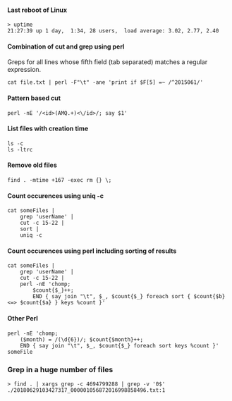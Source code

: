 #### Last reboot of Linux
    > uptime
    21:27:39 up 1 day,  1:34, 28 users,  load average: 3.02, 2.77, 2.40

#### Combination of cut and grep using perl
Greps for all lines whose fifth field (tab separated) matches a regular expression.
```
cat file.txt | perl -F"\t" -ane 'print if $F[5] =~ /^2015061/'
```  
#### Pattern based cut
    perl -nE '/<id>(AMQ.+)<\/id>/; say $1'
#### List files with creation time
    ls -c
    ls -ltrc
#### Remove old files
    find . -mtime +167 -exec rm {} \;
#### Count occurences using uniq -c
    cat someFiles | 
        grep 'userName' | 
        cut -c 15-22 | 
        sort | 
        uniq -c
#### Count occurences using perl including sorting of results
    cat someFiles | 
        grep 'userName' | 
        cut -c 15-22 | 
        perl -nE 'chomp; 
            $count{$_}++; 
            END { say join "\t", $_, $count{$_} foreach sort { $count{$b} <=> $count{$a} } keys %count }'
#### Other Perl
    perl -nE 'chomp; 
        ($month) = /(\d{6})/; $count{$month}++; 
        END { say join "\t", $_, $count{$_} foreach sort keys %count }' someFile
        
### Grep in a huge number of files
    > find . | xargs grep -c 4694799288 | grep -v '0$'
    ./20180629103427317_000001056872016998858496.txt:1
